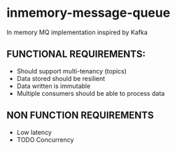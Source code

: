 # inmemory-message-queue
In memory MQ implementation inspired by Kafka

## FUNCTIONAL REQUIREMENTS:
- Should support multi-tenancy (topics)
- Data stored should be resilient
- Data written is immutable
- Multiple consumers should be able to process data

## NON FUNCTION REQUIREMENTS
- Low latency
- TODO Concurrency
